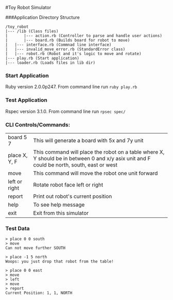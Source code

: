 #Toy Robot Simulator

###Application Directory Structure

```
/toy_robot
|--- /lib (Class files)
|		|--- action.rb (Controller to parse and handle user actions) 
|		|--- board.rb (Builds board for robot to move)
|   |--- interface.rb (Commnad line interface)
|   |--- invalid_move_error.rb (StandardError class)
|   |--- robot.rb (Robot and it's logic to move and rotate)
|--- play.rb (Start application)
|--- loader.rb (Loads files in lib dir)
``` 

### Start Application
Ruby version 2.0.0p247. From command line run  `ruby play.rb`

### Test Application  

Rspec version 3.1.0. From command line run `rpsec spec/`

### CLI Controls/Commands:
|   |   |
|---|---|
| board 5 7 | This will generate a board with 5x and 7y unit |
| place X, Y, F | This command will place the robot on a table where X, Y should be in between 0 and x/y asix unit and F could be north, south, east or west|
| move | This command will move the robot one unit forward |
| left or right | Rotate robot face left or right |
| report | Print out robot's current position |
| help | To see help message |
| exit | Exit from this simulator |

### Test Data
```
> place 0 0 south
> move
Can not move further SOUTH
```

```
> place -1 5 north
Woops: you just drop that robot from the table!
```

```
> place 0 0 east
> move
> left
> move
> report
Current Position: 1, 1, NORTH
```